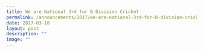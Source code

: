```yaml
---
title: We are National 3rd for B Division Cricket
permalink: /announcements/2017/we-are-national-3rd-for-b-division-cricket/
date: 2017-03-18
layout: post
description: ""
image: ""
---
```

